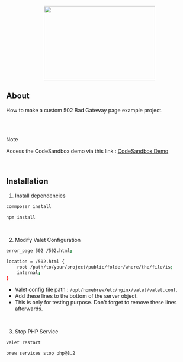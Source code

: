 <p align="center"><img src="https://raw.githubusercontent.com/capsulescodes/articles/main/capsules-articles-image.svg" width="300px" height="200px" /></p>


## About

How to make a custom 502 Bad Gateway page example project.

<br>
<br>

> [!NOTE]
> Access the CodeSandbox demo via this link : [CodeSandbox Demo](https://codesandbox.io/p/devbox/github/capsulescodes/articles/tree/002-make-a-custom-502-page)

<br>

## Installation

1. Install dependencies

```bash
commposer install

npm install
```

<br>

2. Modify Valet Configuration

```bash
error_page 502 /502.html;

location = /502.html {
    root /path/to/your/project/public/folder/where/the/file/is;
    internal;
}
```

- Valet config file path : `/opt/homebrew/etc/nginx/valet/valet.conf`.
- Add these lines to the bottom of the server object.
- This is only for testing purpose. Don't forget to remove these lines afterwards.

<br>

3. Stop PHP Service

```bash
valet restart

brew services stop php@8.2
```
